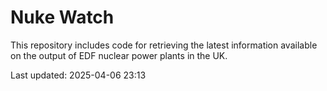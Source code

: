 # Nuke Watch

This repository includes code for retrieving the latest information available on the output of EDF nuclear power plants in the UK.

Last updated: 2025-04-06 23:13
